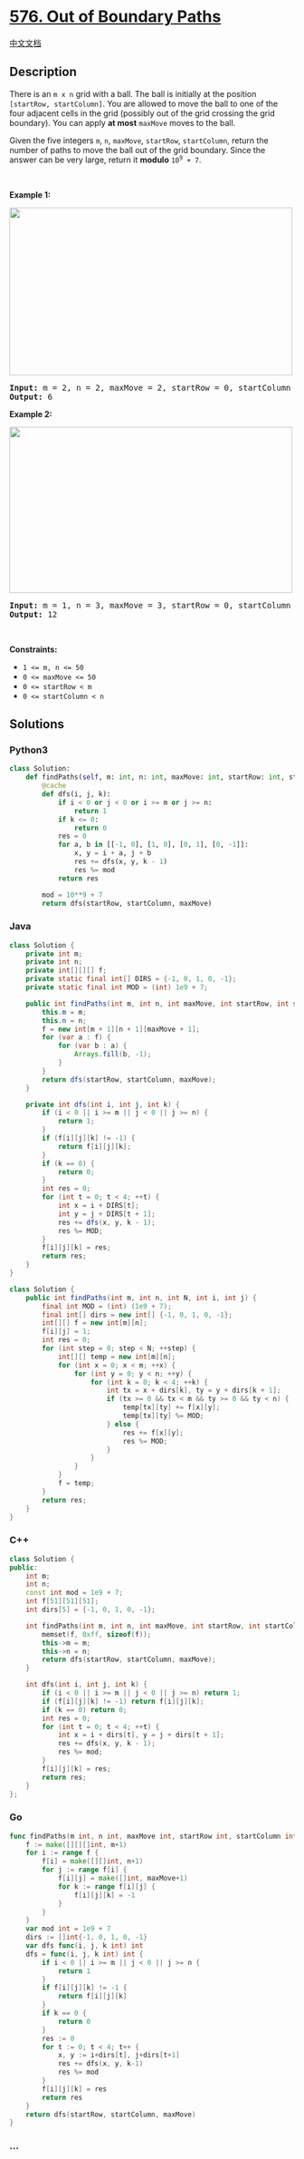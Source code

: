 # [576. Out of Boundary Paths](https://leetcode.com/problems/out-of-boundary-paths)

[中文文档](/solution/0500-0599/0576.Out%20of%20Boundary%20Paths/README.md)

## Description

<p>There is an <code>m x n</code> grid with a ball. The ball is initially at the position <code>[startRow, startColumn]</code>. You are allowed to move the ball to one of the four adjacent cells in the grid (possibly out of the grid crossing the grid boundary). You can apply <strong>at most</strong> <code>maxMove</code> moves to the ball.</p>

<p>Given the five integers <code>m</code>, <code>n</code>, <code>maxMove</code>, <code>startRow</code>, <code>startColumn</code>, return the number of paths to move the ball out of the grid boundary. Since the answer can be very large, return it <strong>modulo</strong> <code>10<sup>9</sup> + 7</code>.</p>

<p>&nbsp;</p>
<p><strong class="example">Example 1:</strong></p>
<img alt="" src="https://fastly.jsdelivr.net/gh/doocs/leetcode@main/solution/0500-0599/0576.Out%20of%20Boundary%20Paths/images/out_of_boundary_paths_1.png" style="width: 500px; height: 296px;" />
<pre>
<strong>Input:</strong> m = 2, n = 2, maxMove = 2, startRow = 0, startColumn = 0
<strong>Output:</strong> 6
</pre>

<p><strong class="example">Example 2:</strong></p>
<img alt="" src="https://fastly.jsdelivr.net/gh/doocs/leetcode@main/solution/0500-0599/0576.Out%20of%20Boundary%20Paths/images/out_of_boundary_paths_2.png" style="width: 500px; height: 293px;" />
<pre>
<strong>Input:</strong> m = 1, n = 3, maxMove = 3, startRow = 0, startColumn = 1
<strong>Output:</strong> 12
</pre>

<p>&nbsp;</p>
<p><strong>Constraints:</strong></p>

<ul>
	<li><code>1 &lt;= m, n &lt;= 50</code></li>
	<li><code>0 &lt;= maxMove &lt;= 50</code></li>
	<li><code>0 &lt;= startRow &lt; m</code></li>
	<li><code>0 &lt;= startColumn &lt; n</code></li>
</ul>

## Solutions

<!-- tabs:start -->

### **Python3**

```python
class Solution:
    def findPaths(self, m: int, n: int, maxMove: int, startRow: int, startColumn: int) -> int:
        @cache
        def dfs(i, j, k):
            if i < 0 or j < 0 or i >= m or j >= n:
                return 1
            if k <= 0:
                return 0
            res = 0
            for a, b in [[-1, 0], [1, 0], [0, 1], [0, -1]]:
                x, y = i + a, j + b
                res += dfs(x, y, k - 1)
                res %= mod
            return res

        mod = 10**9 + 7
        return dfs(startRow, startColumn, maxMove)
```

### **Java**

```java
class Solution {
    private int m;
    private int n;
    private int[][][] f;
    private static final int[] DIRS = {-1, 0, 1, 0, -1};
    private static final int MOD = (int) 1e9 + 7;

    public int findPaths(int m, int n, int maxMove, int startRow, int startColumn) {
        this.m = m;
        this.n = n;
        f = new int[m + 1][n + 1][maxMove + 1];
        for (var a : f) {
            for (var b : a) {
                Arrays.fill(b, -1);
            }
        }
        return dfs(startRow, startColumn, maxMove);
    }

    private int dfs(int i, int j, int k) {
        if (i < 0 || i >= m || j < 0 || j >= n) {
            return 1;
        }
        if (f[i][j][k] != -1) {
            return f[i][j][k];
        }
        if (k == 0) {
            return 0;
        }
        int res = 0;
        for (int t = 0; t < 4; ++t) {
            int x = i + DIRS[t];
            int y = j + DIRS[t + 1];
            res += dfs(x, y, k - 1);
            res %= MOD;
        }
        f[i][j][k] = res;
        return res;
    }
}
```

```java
class Solution {
    public int findPaths(int m, int n, int N, int i, int j) {
        final int MOD = (int) (1e9 + 7);
        final int[] dirs = new int[] {-1, 0, 1, 0, -1};
        int[][] f = new int[m][n];
        f[i][j] = 1;
        int res = 0;
        for (int step = 0; step < N; ++step) {
            int[][] temp = new int[m][n];
            for (int x = 0; x < m; ++x) {
                for (int y = 0; y < n; ++y) {
                    for (int k = 0; k < 4; ++k) {
                        int tx = x + dirs[k], ty = y + dirs[k + 1];
                        if (tx >= 0 && tx < m && ty >= 0 && ty < n) {
                            temp[tx][ty] += f[x][y];
                            temp[tx][ty] %= MOD;
                        } else {
                            res += f[x][y];
                            res %= MOD;
                        }
                    }
                }
            }
            f = temp;
        }
        return res;
    }
}
```

### **C++**

```cpp
class Solution {
public:
    int m;
    int n;
    const int mod = 1e9 + 7;
    int f[51][51][51];
    int dirs[5] = {-1, 0, 1, 0, -1};

    int findPaths(int m, int n, int maxMove, int startRow, int startColumn) {
        memset(f, 0xff, sizeof(f));
        this->m = m;
        this->n = n;
        return dfs(startRow, startColumn, maxMove);
    }

    int dfs(int i, int j, int k) {
        if (i < 0 || i >= m || j < 0 || j >= n) return 1;
        if (f[i][j][k] != -1) return f[i][j][k];
        if (k == 0) return 0;
        int res = 0;
        for (int t = 0; t < 4; ++t) {
            int x = i + dirs[t], y = j + dirs[t + 1];
            res += dfs(x, y, k - 1);
            res %= mod;
        }
        f[i][j][k] = res;
        return res;
    }
};
```

### **Go**

```go
func findPaths(m int, n int, maxMove int, startRow int, startColumn int) int {
	f := make([][][]int, m+1)
	for i := range f {
		f[i] = make([][]int, n+1)
		for j := range f[i] {
			f[i][j] = make([]int, maxMove+1)
			for k := range f[i][j] {
				f[i][j][k] = -1
			}
		}
	}
	var mod int = 1e9 + 7
	dirs := []int{-1, 0, 1, 0, -1}
	var dfs func(i, j, k int) int
	dfs = func(i, j, k int) int {
		if i < 0 || i >= m || j < 0 || j >= n {
			return 1
		}
		if f[i][j][k] != -1 {
			return f[i][j][k]
		}
		if k == 0 {
			return 0
		}
		res := 0
		for t := 0; t < 4; t++ {
			x, y := i+dirs[t], j+dirs[t+1]
			res += dfs(x, y, k-1)
			res %= mod
		}
		f[i][j][k] = res
		return res
	}
	return dfs(startRow, startColumn, maxMove)
}
```

### **...**

```

```

<!-- tabs:end -->
